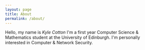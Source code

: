 ```yaml
---
layout: page
title: About
permalink: /about/
---
```

Hello, my name is *Kyle Cotton* I'm a first year Computer Science & Mathematics student at the University of Edinburgh. I'm personally interested in Computer & Network Security.
